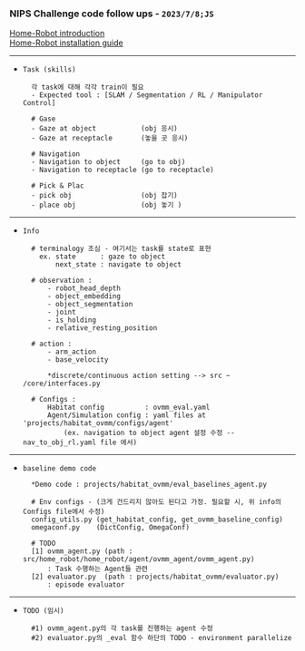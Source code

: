 ### NIPS Challenge code follow ups - `2023/7/8;JS` 

[Home-Robot introduction](https://aihabitat.org/challenge/2023_homerobot_ovmm/)  
[Home-Robot installation guide](https://github.com/facebookresearch/home-robot)


----

- `Task (skills)`


        각 task에 대해 각각 train이 필요
        - Expected tool : [SLAM / Segmentation / RL / Manipulator Control]  

        # Gase
        - Gaze at object           (obj 응시)
        - Gaze at receptacle       (놓을 곳 응시)

        # Navigation 
        - Navigation to object     (go to obj)
        - Navigation to receptacle (go to receptacle)

        # Pick & Plac
        - pick obj                 (obj 잡기)
        - place obj                (obj 놓기 )

---

- `Info`


        # terminalogy 조심 - 여기서는 task를 state로 표현 
          ex. state      : gaze to object 
              next_state : navigate to object 

        # observation :
            - robot_head_depth
            - object_embedding
            - object_segmentation
            - joint
            - is_holding
            - relative_resting_position

        # action :
            - arm_action
            - base_velocity

            *discrete/continuous action setting --> src ~ /core/interfaces.py   

        # Configs :
            Habitat config          : ovmm_eval.yaml
            Agent/Simulation config : yaml files at 'projects/habitat_ovmm/configs/agent'
                (ex. navigation to object agent 설정 수정 -- nav_to_obj_rl.yaml file 에서) 

---

- `baseline demo code`


        *Demo code : projects/habitat_ovmm/eval_baselines_agent.py

        # Env configs - (크게 건드리지 않아도 된다고 가정. 필요할 시, 위 info의 Configs file에서 수정) 
        config_utils.py (get_habitat_config, get_ovmm_baseline_config) 
        omegaconf.py    (DictConfig, OmegaConf)  
    
        # TODO
        [1] ovmm_agent.py (path : src/home_robot/home_robot/agent/ovmm_agent/ovmm_agent.py)
            : Task 수행하는 Agent들 관련  
        [2] evaluator.py  (path : projects/habitat_ovmm/evaluator.py) 
            : episode evaluator 

---

- `TODO (임시)`

    
        #1) ovmm_agent.py의 각 task를 진행하는 agent 수정 
        #2) evaluator.py의 _eval 함수 하단의 TODO - environment parallelize 

    
    

    

    
